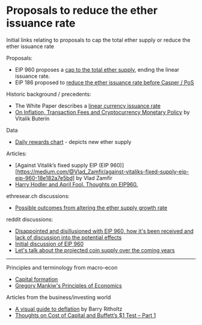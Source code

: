 
# Proposals to reduce the ether issuance rate

Initial links relating to proposals to cap the total ether supply or reduce the ether issuance rate

Proposals:
- EIP 960 proposes a [cap to the total ether supply](https://github.com/ethereum/EIPs/issues/960), ending the linear issuance rate.
- EIP 186 proposed to [reduce the ether issuance rate before Casper / PoS](https://github.com/ethereum/EIPs/issues/186)

Historic background / precedents:
- The White Paper describes a [linear currency issuance rate](https://github.com/ethereum/wiki/wiki/White-Paper#currency-and-issuance)
- [On Inflation, Transaction Fees and Cryptocurrency Monetary Policy](https://blog.ethereum.org/2016/07/27/inflation-transaction-fees-cryptocurrency-monetary-policy/) by Vitalik Buterin

Data
- [Daily rewards chart](https://etherscan.io/chart/ethersupply) - depicts new ether supply

Articles:
- [Against Vitalik’s fixed supply EIP (EIP 960)][https://medium.com/@Vlad_Zamfir/against-vitaliks-fixed-supply-eip-eip-960-18e182a7e5bd] by Vlad Zamfir
- [Harry Hodler and April Fool. Thoughts on EIP960.](https://medium.com/@o0ragman0o/harry-hodler-and-april-fool-162fb41a1e7c)

ethresear.ch discussions: 
- [Possible outcomes from altering the ether supply growth rate](https://ethresear.ch/t/possible-outcomes-from-altering-the-ether-supply-growth-rate/1647)

reddit discussions: 
- [Disappointed and disillusioned with EIP 960, how it's been received and lack of discussion into the potential effects](https://www.reddit.com/r/ethereum/comments/8adufm/disappointed_and_disillusioned_with_eip_960_how/)
- [Initial discussion of EIP 960](https://www.reddit.com/r/ethereum/comments/88ourj/meta_cap_total_ether_supply_at_120_million_issue/)
- [Let's talk about the projected coin supply over the coming years](https://np.reddit.com/r/ethereum/comments/5izcf5/lets_talk_about_the_projected_coin_supply_over/dbc66rd/)

---

Principles and terminology from macro-econ
- [Capital formation](https://en.wikipedia.org/wiki/Capital_formation)
- [Gregory Mankiw's Principles of Economics](https://en.wikiversity.org/wiki/10_Principles_of_Economics)

Articles from the business/investing world
- [A visual guide to deflation](http://ritholtz.com/2010/09/visual-guide-to-deflation/) by Barry Ritholtz
- [Thoughts on Cost of Capital and Buffett’s $1 Test – Part 1](http://basehitinvesting.com/thoughts-on-cost-of-capital-and-buffetts-1-test/)

